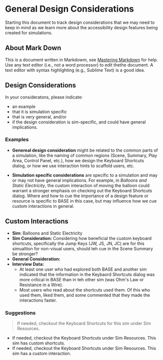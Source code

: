 # General Design Considerations

Starting this document to track design considerations that we may need to keep in mind as we learn more about the accessibility design features being created for simulations.

## About Mark Down
This is a document written in Markdowm, see [Mastering Markdown](https://guides.github.com/features/mastering-markdown/) for help. Use any text editor (i.e., not a word processor) to edit thethe document. A text editor with syntax highlighting (e.g., Sublime Text) is a good idea.

## Design Considerations
In your consideratons, please indicate:
- an example
- that it is simulation specific
- that is very general, and/or
- if the design consideration is sim-specific, and could have general implications.

### Examples
- **Genereal design consideration** might be related to the common parts of a simulation, like the naming of common regions (Scene, Summary, Play Area, Control Panel, etc.), how we design the Keyboard Shortcuts dialog, or how we use interaction hints to scaffold users, etc.

- **Simulation specific considerations** are specific to a simulation and may or may not have general implications. For example, in _Balloons and Static Electricity_, the custom interaction of moving the balloon could warrant a stronger emphasis on checking out the Keyboard Shortcuts dialog. Where and how to cue the importance of a design feature or resource is specific to BASE in this case, but may influence how we cue custom interactions in general.

## Custom Interactions
- **Sim:** Balloons and Static Electricity
- **Sim Consideration:** Considering how beneficial the custom keyboard shortcuts, specifically the Jump Keys (JW, JS, JN, JC) are for this simualtion for non-visual users, should teh cue in the Scene Summary be stronger?
- **General Consideration:**
- **Interview Data:** 
  - At least one user who had explored both BASE and another sim indicated that the information in the Keybaord Shortcuts dialog was more critical in BASE than in teh other sim (was Ohm's Law or Resistance in a Wire).
  - Most users who read about the shortcuts used them. Of this who used them, liked them, and some commented that they made the interactions faster.

### Suggestions
> If needed, checkout the Keyboard Shortcuts for this sim under Sim Resources.

- If needed, checkout the Keyboard Shortcuts under Sim Resources. This sim has custom shortcuts.
- If needed, checkout the Keyboard Shortcuts under Sim Resources. This sim has a custom interaction.



  